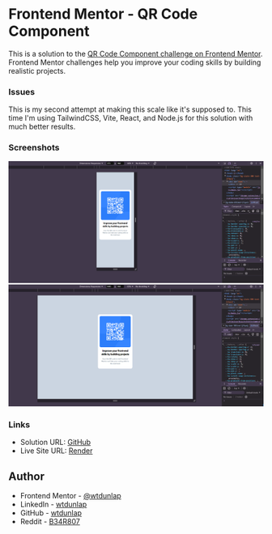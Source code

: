 # Frontend Mentor - QR Code Component

This is a solution to the [QR Code Component challenge on Frontend Mentor](https://www.frontendmentor.io/challenges/qr-code-component-iux_sIO_H). Frontend Mentor challenges help you improve your coding skills by building realistic projects. 

### Issues

This is my second attempt at making this scale like it's supposed to. This time I'm using TailwindCSS, Vite, React, and Node.js for this solution with much better results.

### Screenshots

![Desktop view](resources/screenshots/Screenshot(909).png)
![Mobile view](resources/screenshots/Screenshot(910).png)

### Links

- Solution URL: [GitHub](https://github.com/wtdunlap/QR-code-component)
- Live Site URL: [Render](https://qr-code-component-7p6b.onrender.com)

## Author

- Frontend Mentor - [@wtdunlap](https://www.frontendmentor.io/profile/wtdunlap)
- LinkedIn - [wtdunlap](https://www.linkedin.com/in/wesley-d-a70341272/)
- GitHub - [wtdunlap](https://github.com/wtdunlap)
- Reddit - [B34R807](https://www.reddit.com/user/B34R807/)
